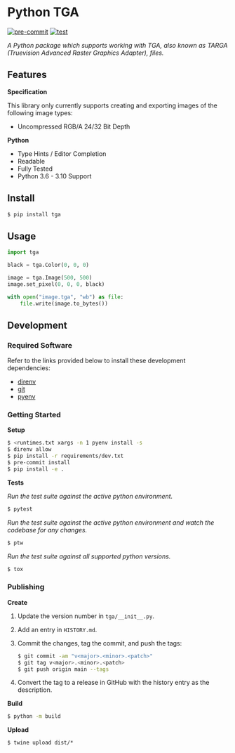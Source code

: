 # Python TGA

[![pre-commit](https://github.com/jteppinette/python-tga/actions/workflows/pre-commit.yml/badge.svg)](https://github.com/jteppinette/python-tga/actions/workflows/pre-commit.yml)
[![test](https://github.com/jteppinette/python-tga/actions/workflows/test.yml/badge.svg)](https://github.com/jteppinette/python-tga/actions/workflows/test.yml)

_A Python package which supports working with TGA, also known as TARGA
(Truevision Advanced Raster Graphics Adapter), files._

## Features

**Specification**

This library only currently supports creating and exporting images of
the following image types:

- Uncompressed RGB/A 24/32 Bit Depth

**Python**

- Type Hints / Editor Completion
- Readable
- Fully Tested
- Python 3.6 - 3.10 Support

## Install

```sh
$ pip install tga
```

## Usage

```python
import tga

black = tga.Color(0, 0, 0)

image = tga.Image(500, 500)
image.set_pixel(0, 0, 0, black)

with open("image.tga", "wb") as file:
	file.write(image.to_bytes())
```

## Development

### Required Software

Refer to the links provided below to install these development dependencies:

- [direnv](https://direnv.net)
- [git](https://git-scm.com/)
- [pyenv](https://github.com/pyenv/pyenv#installation)

### Getting Started

**Setup**

```sh
$ <runtimes.txt xargs -n 1 pyenv install -s
$ direnv allow
$ pip install -r requirements/dev.txt
$ pre-commit install
$ pip install -e .
```

**Tests**

_Run the test suite against the active python environment._

```sh
$ pytest
```

_Run the test suite against the active python environment and watch the codebase
for any changes._

```sh
$ ptw
```

_Run the test suite against all supported python versions._

```sh
$ tox
```

### Publishing

**Create**

1. Update the version number in `tga/__init__.py`.

2. Add an entry in `HISTORY.md`.

3. Commit the changes, tag the commit, and push the tags:

   ```sh
   $ git commit -am "v<major>.<minor>.<patch>"
   $ git tag v<major>.<minor>.<patch>
   $ git push origin main --tags
   ```

4. Convert the tag to a release in GitHub with the history entry as the
   description.

**Build**

```sh
$ python -m build
```

**Upload**

```
$ twine upload dist/*
```
